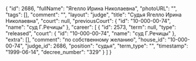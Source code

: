 {
    "id": 2686,
    "fullName": "Ягелло Ирина Николаевна",
    "photoURL": "",
    "tags": [],
    "comment": "",
    "layout": "judge",
    "title": "Судья Ягелло Ирина Николаевна",
    "court": null,
    "previousCourt": {
        "id": "10-000-00-74",
        "name": "суд Г.Речицы"
    },
    "career": [
        {
            "id": 2573,
            "term": null,
            "type": "released",
            "court": {
                "id": "10-000-00-74",
                "name": "суд Г.Речицы"
            },
            "extra": [],
            "comment": "по собственному желанию",
            "house_id": "10-000-00-74",
            "judge_id": 2686,
            "position": "судья",
            "term_type": "",
            "timestamp": "1999-06-14",
            "decree_number": "329"
        }
    ]
}